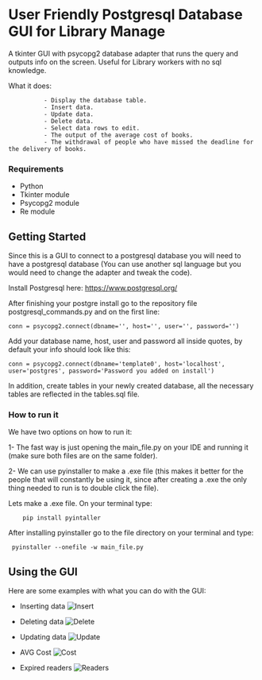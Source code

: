 # User Friendly Postgresql Database GUI for Library Manage

A tkinter GUI with psycopg2 database adapter that runs the query and outputs info on the screen.
Useful for Library workers with no sql knowledge.

What it does: 
              
              - Display the database table.  
              - Insert data.                 
              - Update data.                 
              - Delete data.                       
              - Select data rows to edit.
              - The output of the average cost of books.
              - The withdrawal of people who have missed the deadline for the delivery of books.

### Requirements

- Python
- Tkinter module
- Psycopg2 module
- Re module

## Getting Started

Since this is a GUI to connect to a postgresql database you will need to have a postgresql database (You can use another 
sql language but you would need to change the adapter and tweak the code). 

Install Postgresql here: https://www.postgresql.org/

After finishing your postgre install go to the repository file postgresql_commands.py and on the first line:
   
    conn = psycopg2.connect(dbname='', host='', user='', password='')
   
Add your database name, host, user and password all inside quotes, by default your info should look like this:
             
    conn = psycopg2.connect(dbname='template0', host='localhost', user='postgres', password='Password you added on install')

In addition, create tables in your newly created database, all the necessary tables are reflected in the tables.sql file.

### How to run it

We have two options on how to run it:
 
 1- The fast way is just opening the main_file.py on your IDE and running it 
(make sure both files are on the same folder).
 
 2- We can use pyinstaller to make a .exe file (this makes it better for 
the people that will constantly be using it, since after creating a .exe the 
only thing needed to run is to double click the file).

Lets make a .exe file. On your terminal type:

        pip install pyintaller
        
After installing pyinstaller go to the file directory on your terminal and type:

     pyinstaller --onefile -w main_file.py



## Using the GUI

Here are some examples with what you can do with the GUI:


- Inserting data
![Insert](https://github.com/RageGen/Library_Manage_Python_Project/assets/82442165/6f53656d-7843-4fe8-83bf-c7fb164d5470)

- Deleting data
![Delete](https://github.com/RageGen/Library_Manage_Python_Project/assets/82442165/751a1ee0-9348-4c3c-a5a6-925371c6af81)

- Updating data
![Update](https://github.com/RageGen/Library_Manage_Python_Project/assets/82442165/7c58a3ec-371f-4b48-ba0a-c89f564f17ba)

- AVG Cost
![Cost](https://github.com/RageGen/Library_Manage_Python_Project/assets/82442165/f2b19dae-2d16-4b8f-bf26-85459d780a15)

- Expired readers
![Readers](https://github.com/RageGen/Library_Manage_Python_Project/assets/82442165/c150d6af-a58a-45a9-8a09-97f6b8006b04)




